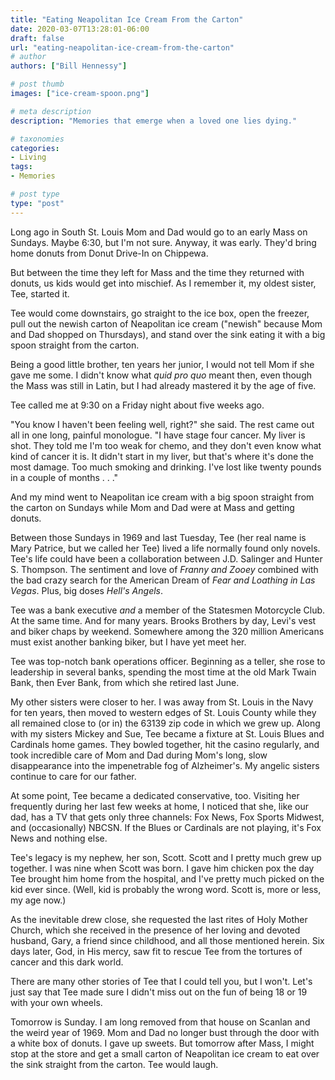 ```yaml
---
title: "Eating Neapolitan Ice Cream From the Carton"
date: 2020-03-07T13:28:01-06:00
draft: false
url: "eating-neapolitan-ice-cream-from-the-carton"
# author
authors: ["Bill Hennessy"]

# post thumb
images: ["ice-cream-spoon.png"]

# meta description
description: "Memories that emerge when a loved one lies dying."

# taxonomies
categories: 
- Living
tags:
- Memories

# post type
type: "post"
---
```


Long ago in South St. Louis Mom and Dad would go to an early Mass on Sundays. Maybe 6:30, but I'm not sure. Anyway, it was early. They'd bring home donuts from Donut Drive-In on Chippewa. 

But between the time they left for Mass and the time they returned with donuts, us kids would get into mischief. As I remember it, my oldest sister, Tee, started it. 

Tee would come downstairs, go straight to the ice box, open the freezer, pull out the newish carton of Neapolitan ice cream ("newish" because Mom and Dad shopped on Thursdays), and stand over the sink eating it with a big spoon straight from the carton. 

Being a good little brother, ten years her junior, I would not tell Mom if she gave me some. I didn't know what _quid pro quo_ meant then, even though the Mass was still in Latin, but I had already mastered it by the age of five. 

Tee called me at 9:30 on a Friday night about five weeks ago. 

"You know I haven't been feeling well, right?" she said. The rest came out all in one long, painful monologue. "I have stage four cancer. My liver is shot. They told me I'm too weak for chemo, and they don't even know what kind of cancer it is. It didn't start in my liver, but that's where it's done the most damage. Too much smoking and drinking. I've lost like twenty pounds in a couple of months . . ."

And my mind went to Neapolitan ice cream with a big spoon straight from the carton on Sundays while Mom and Dad were at Mass and getting donuts. 

Between those Sundays in 1969 and last Tuesday, Tee (her real name is Mary Patrice, but we called her Tee) lived a life normally found only novels. Tee's life could have been a collaboration between J.D. Salinger and Hunter S. Thompson. The sentiment and love of _Franny and Zooey_ combined with the bad crazy search for the American Dream of _Fear and Loathing in Las Vegas_. Plus, big doses _Hell's Angels_. 

Tee was a bank executive _and_ a member of the Statesmen Motorcycle Club. At the same time. And for many years. Brooks Brothers by day, Levi's vest and biker chaps by weekend. Somewhere among the 320 million Americans must exist another banking biker, but I have yet meet her. 

Tee was top-notch bank operations officer. Beginning as a teller, she rose to leadership in several banks, spending the most time at the old Mark Twain Bank, then Ever Bank, from which she retired last June. 

My other sisters were closer to her. I was away from St. Louis in the Navy for ten years, then moved to western edges of St. Louis County while they all remained close to (or in) the 63139 zip code in which we grew up. Along with my sisters Mickey and Sue, Tee became a fixture at St. Louis Blues and Cardinals home games. They bowled together, hit the casino regularly, and took incredible care of Mom and Dad during Mom's long, slow disappearance into the impenetrable fog of Alzheimer's. My angelic sisters continue to care for our father. 

At some point, Tee became a dedicated conservative, too. Visiting her frequently during her last few weeks at home, I noticed that she, like our dad, has a TV that gets only three channels: Fox News, Fox Sports Midwest, and (occasionally) NBCSN. If the Blues or Cardinals are not playing, it's Fox News and nothing else. 

Tee's legacy is my nephew, her son, Scott. Scott and I pretty much grew up together. I was nine when Scott was born. I gave him chicken pox the day Tee brought him home from the hospital, and I've pretty much picked on the kid ever since. (Well, kid is probably the wrong word. Scott is, more or less, my age now.) 

As the inevitable drew close, she requested the last rites of Holy Mother Church, which she received in the presence of her loving and devoted husband, Gary, a friend since childhood, and all those mentioned herein. Six days later, God, in His mercy, saw fit to rescue Tee from the tortures of cancer and this dark world. 

There are many other stories of Tee that I could tell you, but I won't. Let's just say that Tee made sure I didn't miss out on the fun of being 18 or 19 with your own wheels.  

Tomorrow is Sunday. I am long removed from that house on Scanlan and the weird year of 1969. Mom and Dad no longer bust through the door with a white box of donuts. I gave up sweets. But tomorrow after Mass, I might stop at the store and get a small carton of Neapolitan ice cream to eat over the sink straight from the carton. Tee would laugh. 





